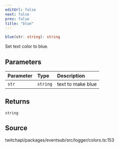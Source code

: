 ```yaml
---
editUrl: false
next: false
prev: false
title: "blue"
---
```


```ts
blue(str: string): string
```

Set text color to blue.

## Parameters

| Parameter | Type | Description |
| :------ | :------ | :------ |
| `str` | `string` | text to make blue |

## Returns

`string`

## Source

twitchapi/packages/eventsub/src/logger/colors.ts:153
